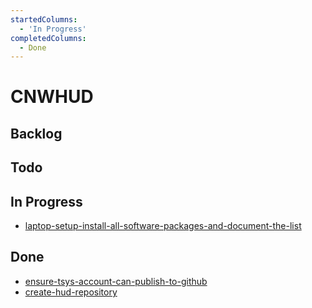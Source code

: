 ```yaml
---
startedColumns:
  - 'In Progress'
completedColumns:
  - Done
---
```


# CNWHUD

## Backlog

## Todo

## In Progress

- [laptop-setup-install-all-software-packages-and-document-the-list](tasks/laptop-setup-install-all-software-packages-and-document-the-list.md)

## Done

- [ensure-tsys-account-can-publish-to-github](tasks/ensure-tsys-account-can-publish-to-github.md)
- [create-hud-repository](tasks/create-hud-repository.md)
